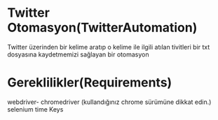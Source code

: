 # Twitter Otomasyon(TwitterAutomation)
Twitter üzerinden bir kelime aratıp o kelime ile ilgili atılan tivitleri bir txt dosyasına kaydetmemizi sağlayan bir otomasyon
# Gereklilikler(Requirements)
webdriver- chromedriver (kullandığınız chrome sürümüne dikkat edin.)
selenium
time
Keys
